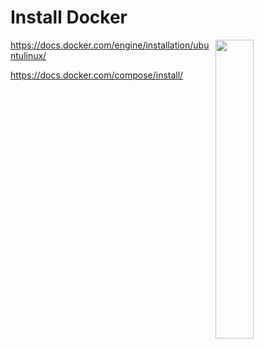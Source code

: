 # Install Docker
<img src="https://www.docker.com/sites/all/themes/docker/assets/images/logo.png" align="right" width="35%">


https://docs.docker.com/engine/installation/ubuntulinux/

https://docs.docker.com/compose/install/
